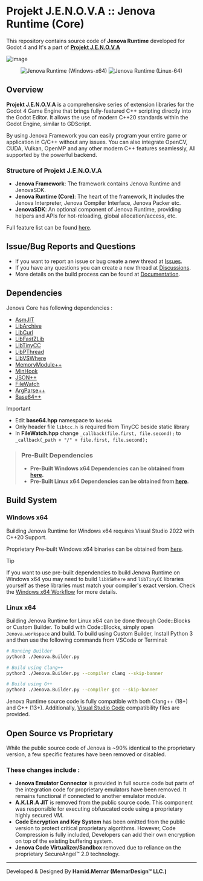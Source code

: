 # Projekt J.E.N.O.V.A :: Jenova Runtime (Core)

This repository contains source code of **Jenova Runtime** developed for Godot 4 and It's a part of **[Projekt J.E.N.O.V.A](https://github.com/Jenova-Framework/J.E.N.O.V.A)**

![image](https://github.com/user-attachments/assets/013eed25-7047-407d-aef8-b964203e73b0)

<div align="center">
  <span>
    <img src="https://github.com/Jenova-Framework/Jenova-Runtime/actions/workflows/windows-x64-msvc.yml/badge.svg" alt="Jenova Runtime (Windows-x64)">
  </span>
  <span>
    <img src="https://github.com/Jenova-Framework/Jenova-Runtime/actions/workflows/linux-x64-gcc.yml/badge.svg" alt="Jenova Runtime (Linux-64)">
  </span>
</div>

## Overview

**Projekt J.E.N.O.V.A** is a comprehensive series of extension libraries for the Godot 4 Game Engine that brings fully-featured C++ scripting directly into the Godot Editor. It allows the use of modern C++20 standards within the Godot Engine, similar to GDScript. 

By using Jenova Framework you can easily program your entire game or application in C/C++ without any issues. You can also integrate OpenCV, CUDA, Vulkan, OpenMP and any other modern C++ features seamlessly, All supported by the powerful backend.

### Structure of Projekt J.E.N.O.V.A
- **Jenova Framework**: The framework contains Jenova Runtime and JenovaSDK.
- **Jenova Runtime (Core)**: The heart of the framework, It includes the Jenova Interpreter, Jenova Compiler Interface, Jenova Packer etc.
- **JenovaSDK**: An optional component of Jenova Runtime, providing helpers and APIs for hot-reloading, global allocation/access, etc.

Full feature list can be found [here](https://github.com/Jenova-Framework/J.E.N.O.V.A#%EF%B8%8F-current-features).

## Issue/Bug Reports and Questions
- If you want to report an issue or bug create a new thread at [Issues](https://github.com/Jenova-Framework/Jenova-Runtime/issues).
- If you have any questions you can create a new thread at [Discussions](https://github.com/Jenova-Framework/J.E.N.O.V.A/discussions).
- More details on the build process can be found at [Documentation](https://jenova-framework.github.io/docs/pages/Advanced/Build-Guide/).

## Dependencies

Jenova Core has following dependencies :

- [AsmJIT](https://github.com/asmjit/asmjit)
- [LibArchive](https://github.com/libarchive/libarchive)
- [LibCurl](https://github.com/curl/curl)
- [LibFastZLib](https://github.com/gildor2/fast_zlib)
- [LibTinyCC](http://download.savannah.gnu.org/releases/tinycc/)
- [LibPThread](https://github.com/GerHobbelt/pthread-win32)
- [LibVSWhere](https://github.com/TheAenema/libvswhere/tree/jenova-edition)
- [MemoryModule++](https://github.com/bb107/MemoryModulePP)
- [MinHook](https://github.com/TsudaKageyu/minhook)
- [JSON++](https://github.com/nlohmann/json)
- [FileWatch](https://github.com/ThomasMonkman/filewatch)
- [ArgParse++](https://github.com/p-ranav/argparse)
- [Base64++](https://github.com/zaphoyd/websocketpp/blob/master/websocketpp/base64/base64.hpp)

> [!IMPORTANT]
> - Edit **base64.hpp** namespace to `base64`
> - Only header file `libtcc.h` is required from TinyCC beside static library
> - In **FileWatch.hpp** change `_callback(file.first, file.second);` to `_callback(_path + "/" + file.first, file.second);`

> ### Pre-Built Dependencies
> - **Pre-Built Windows x64 Dependencies can be obtained from [here](https://jenova-framework.github.io/archive/dependencies/Jenova-Runtime-latest-Dependencies-Win64.7z).**
> - **Pre-Built Linux x64 Dependencies can be obtained from [here](https://jenova-framework.github.io/archive/dependencies/Jenova-Runtime-latest-Dependencies-Linux64.7z).**

## Build System
### Windows x64

Building Jenova Runtime for Windows x64 requires Visual Studio 2022 with C++20 Support.

Proprietary Pre-built Windows x64 binaries can be obtained from [here](https://github.com/Jenova-Framework/J.E.N.O.V.A/releases).

> [!TIP]
> If you want to use pre-built dependencies to build Jenova Runtime on Windows x64 you may need to build `libVSWhere` and `libTinyCC` libraries yourself as these libraries must match your compiler's exact version. Check the [Windows x64 Workflow](https://github.com/Jenova-Framework/Jenova-Runtime/blob/master/.github/workflows/windows-x64-msvc.yml) for more details.

### Linux x64

Building Jenova Runtime for Linux x64 can be done through Code::Blocks or Custom Builder. To build with Code::Blocks, simply open `Jenova.workspace` and build. To build using Custom Builder, Install Python 3 and then use the following commands from VSCode or Terminal:

```bash
# Running Builder
python3 ./Jenova.Builder.py

# Build using Clang++
python3 ./Jenova.Builder.py --compiler clang --skip-banner

# Build using G++
python3 ./Jenova.Builder.py --compiler gcc --skip-banner
```

Jenova Runtime source code is fully compatible with both Clang++ (18+) and G++ (13+). Additionally, [Visual Studio Code](https://code.visualstudio.com/) compatibility files are provided.

## Open Source vs Proprietary
While the public source code of Jenova is ~90% identical to the proprietary version, a few specific features have been removed or disabled.
### These changes include :
- **Jenova Emulator Connector**  is provided in full source code but parts of the integration code for proprietary emulators have been removed. It remains functional if connected to another emulator module.
- **A.K.I.R.A JIT** is removed from the public source code. This component was responsible for executing obfuscated code using a proprietary highly secured VM.
- **Code Encryption and Key System** has been omitted from the public version to protect critical proprietary algorithms. However, Code Compression is fully included, Developers can add their own encryption on top of the existing buffering system.
- **Jenova Code Virtualizer/Sandbox** removed due to reliance on the proprietary SecureAngel™ 2.0 technology.

  

----
Developed & Designed By **Hamid.Memar (MemarDesign™ LLC.)**
